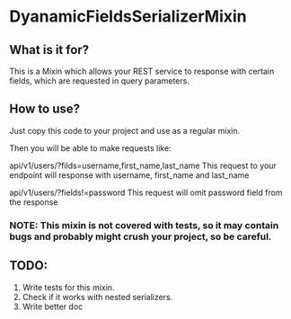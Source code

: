 # DyanamicFieldsSerializerMixin

## What is it for?
This is a Mixin which allows your REST service to response with certain fields, which are requested in query parameters.

## How to use?
Just copy this code to your project and use as a regular mixin.

Then you will be able to make requests like:

api/v1/users/?filds=username,first_name,last_name
This request to your endpoint will response with username, first_name and last_name

api/v1/users/?fields!=password
This request will omit password field from the response

### NOTE: This mixin is not covered with tests, so it may contain bugs and probably might crush your project, so be careful.

## TODO:
1. Write tests for this mixin.
2. Check if it works with nested serializers.
3. Write better doc 
